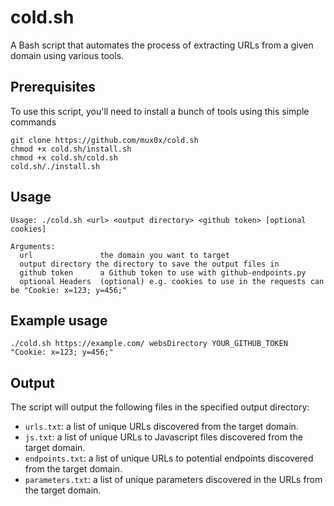 # cold.sh

A Bash script that automates the process of extracting URLs from a given domain using various tools.

## Prerequisites

To use this script, you'll need to install a bunch of tools using this simple commands

```
git clone https://github.com/mux0x/cold.sh
chmod +x cold.sh/install.sh
chmod +x cold.sh/cold.sh
cold.sh/./install.sh
```

## Usage

```
Usage: ./cold.sh <url> <output directory> <github token> [optional cookies]

Arguments:
  url               the domain you want to target
  output directory the directory to save the output files in
  github token      a Github token to use with github-endpoints.py
  optional Headers  (optional) e.g. cookies to use in the requests can be "Cookie: x=123; y=456;"
```

## Example usage

```
./cold.sh https://example.com/ websDirectory YOUR_GITHUB_TOKEN "Cookie: x=123; y=456;"
```

## Output

The script will output the following files in the specified output directory:

- `urls.txt`: a list of unique URLs discovered from the target domain.
- `js.txt`: a list of unique URLs to Javascript files discovered from the target domain.
- `endpoints.txt`: a list of unique URLs to potential endpoints discovered from the target domain.
- `parameters.txt`: a list of unique parameters discovered in the URLs from the target domain.
